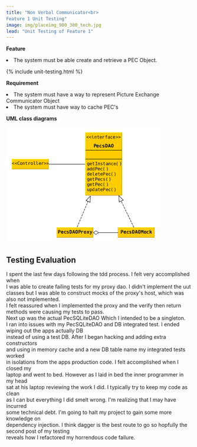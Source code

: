 ```yaml
---
title: "Non Verbal Communicator<br>
Feature 1 Unit Testing"
image: img/placeimg_900_300_tech.jpg
lead: "Unit Testing of Feature 1"
---
```

<p>
<b>Feature</b><br>
<li>The system must be able create and retrieve a PEC Object.</li>
</p>

{% include unit-testing.html %}

<p>
<b>Requirement</b><br>
<li>The system must have a way to represent Picture Exchange Communicator Object</li>
<li>The system must have way to cache PEC's</li>
</p>


<p>
<b>UML class diagrams</b>
</p>
<img src="img/nvc/Feature_1_Design.png">

<h2>Testing Evaluation</h2>
I spent the last few days following the tdd process. I felt very accomplished when<br>
I was able to create failing tests for my proxy dao. I didn't implement the uut<br>
classes but I was able to construct mocks of the proxy's host, which was also not implemented.<br>
I felt reassured when I implemented the proxy and the verify then return methods were causing my tests to pass.<br>
Next up was the actual PecSQLiteDAO Which I intended to be a singleton.<br>
I ran into issues with my PecSQLiteDAO and DB integrated test. I ended wiping out the apps actually DB<br>
instead of using a test DB. After I began hacking and adding extra constructors<br>
and using in memory cache and a new DB table name my integrated tests worked <br>
in isolations from the apps production code. I felt accomplished when I closed my<br>
laptop and went to bed. However as I laid in bed the inner programmer in my head<br>
sat at his laptop reviewing the work I did. I typically try to keep my code as clean<br>
as I can but everything I did smelt wrong. I'm realizing that I may have incurred<br>
some technical debt. I'm going to halt my project to gain some more knowledge on<br>
dependency injection. I think dagger is the best route to go so hopfully the second post of my testing<br>
reveals how I refactored my horrendous code failure.
